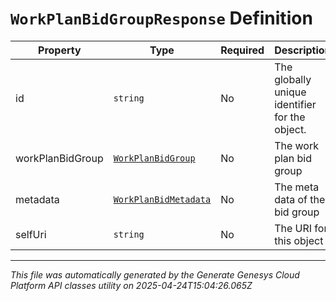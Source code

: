 # `WorkPlanBidGroupResponse` Definition

| Property | Type | Required | Description |
|----------|------|----------|-------------|
| id | `string` | No | The globally unique identifier for the object. |
| workPlanBidGroup | [`WorkPlanBidGroup`](workplanbidgroup-definition.md) | No | The work plan bid group |
| metadata | [`WorkPlanBidMetadata`](workplanbidmetadata-definition.md) | No | The meta data of the bid group |
| selfUri | `string` | No | The URI for this object |

---

*This file was automatically generated by the Generate Genesys Cloud Platform API classes utility on 2025-04-24T15:04:26.065Z*